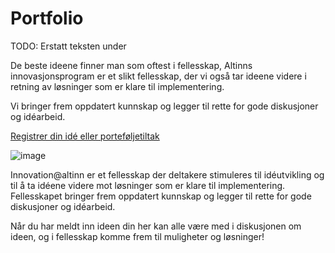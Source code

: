 # Portfolio

TODO: Erstatt teksten under

De beste ideene finner man som oftest i fellesskap, Altinns innovasjonsprogram er et slikt fellesskap,
der vi også tar ideene videre i retning av løsninger som er klare til implementering.

Vi bringer frem oppdatert kunnskap og legger til rette for gode diskusjoner og idéarbeid.

[Registrer din idé eller porteføljetiltak](https://github.com/Altinn/altinn-innovation/issues/new/choose)

![image](https://user-images.githubusercontent.com/6088624/120520870-9bd76600-c3d4-11eb-83c0-0d0a1a5a7d25.png)

Innovation@altinn er et fellesskap der deltakere stimuleres til idéutvikling og til å ta idéene videre mot løsninger som er klare til implementering.
Fellesskapet bringer frem oppdatert kunnskap og legger til rette for gode diskusjoner og idéarbeid.

Når du har meldt inn ideen din her kan alle være med i diskusjonen om ideen, og i fellesskap komme frem til muligheter og løsninger!
